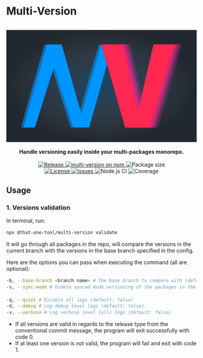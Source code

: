 # Multi-Version

<div style="text-align: center; display: flex; justify-content: center;">

![](multi-version-logo.png 'multi-version logo')

</div>

<div style="text-align: center; display: flex-box; justify-content: center;">
	<div>
	<b>Handle versioning easily inside your multi-packages monorepo.</b>
	</div>
	<br/>
	<a href="https://github.com/that-one-tool/multi-version">
		<img src="https://img.shields.io/github/v/release/that-one-tool/multi-version" alt="Release" />
	</a>
	<a href="https://www.npmjs.com/multi-version">
    	<img src="https://img.shields.io/npm/v/multi-version.svg?logo=npm&logoColor=fff&label=NPM+package&color=limegreen" alt="multi-version on npm" />
	</a>
	<span>
		<img src="https://img.shields.io/bundlephobia/min/multi-version" alt="Package size" />
	</span>
	<br/>
	<a href="https://github.com/that-one-tool/multi-version/blob/master/LICENSE">
		<img src="https://img.shields.io/github/license/that-one-tool/multi-version" alt="License" />
	</a>
	<a href="https://github.com/that-one-tool/multi-version/issues">
		<img src="https://img.shields.io/github/issues/that-one-tool/multi-version" alt="Issues" />
	</a>
	<span>
		<img src="https://github.com/that-one-tool/multi-version/actions/workflows/nodejs_ci_main.yml/badge.svg" alt="Node.js CI" />
	</span>
	<span>
		<img src="https://img.shields.io/badge/coverage-93%25-success" alt="Coverage" />
	</span>
</div>

## Usage

### 1. Versions validation

In terminal, run:

```sh
npx @that-one-tool/multi-version validate
```

It will go through all packages in the repo, will compare the versions in the current branch with the versions in the base branch specified in the config.

Here are the options you can pass when executing the command (all are optional):

```sh
-b, --base-branch <branch name> # The base branch to compare with (default: main)
-s, --sync-mode # Enable synced mode versioning of the packages in the monorepo (default: false)

-q, --quiet # Disable all logs (default: false)
-d, --debug # Log debug level logs (default: false)
-v, --verbose # Log verbose level (all) logs (default: false)
```

- If all versions are valid in regards to the release type from the conventional commit message, the program will exit successfully with code 0.
- If at least one version is not valid, the program will fail and exit with code 1.
